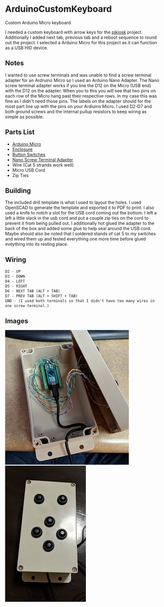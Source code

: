 # ArduinoCustomKeyboard
Custom Arduino Micro keyboard

I needed a custom keyboard with arrow keys for the [pikiosk](https://github.com/bertramt/pikiosk) project. Additionally I added next tab, previous tab and a reboot sequence to round out the project.  I selected a Arduino Micro for this project as it can function as a USB HID device.

## Notes
I wanted to use screw terminals and was unable to find a screw terminal adapter for an Ardruino Micro so I used an Arduino Nano Adapter.  The Nano screw terminal adapter works if you line the D12 on the Micro (USB end) with the D12 on the adapter.  When you to this you will see that two pins on each row of the Micro hang past their respective rows.  In my case this was fine as I didn't need those pins.  The labels on the adapter should for the most part line up with the pins on your Ardiuino Micro. I used D2-D7 and both ground screws and the internal pullup resistors to keep wiring as simple as possible. 

## Parts List
* [Arduino Micro](https://www.amazon.com/gp/product/B00AFY2S56/)
* [Enclosure](https://www.amazon.com/gp/product/B0787B1GT3)
* [Button Switches](https://www.amazon.com/gp/product/B0119FH5Z2/)
* [Nano Screw Terminal Adapter](https://www.amazon.com/gp/product/B0788MLRLK)
* Wire (Cat 5 strands work well)
* Micro USB Cord
* Zip Ties

## Building
The included drill template is what I used to layout the holes. I used OpenSCAD to generate the template and exported it to PDF to print. I also used a knife to notch a slot for the USB cord coming out the bottom.  I left a left a little slack in the usb cord and put a couple zip ties on the cord to prevent it from being pulled out. I additionally hot glued the adapter to the back of the box and added some glue to help seal around the USB cord. Maybe should also be noted that I soldered stands of cat 5 to my switches and wired them up and tested everything one more time before glued eveything into its resting place.

## Wiring
```
D2 - UP 
D3 - DOWN
D4 - LEFT
D5 - RIGHT
D6 - NEXT TAB (ALT + TAB)
D7 - PREV TAB (ALT + SHIFT + TAB)
GND - (I used both terminals so that I didn't have too many wires in one screw terminal.)
```

## Images
![Inside](https://github.com/bertramt/ArduinoCustomKeyboard/raw/master/Images/KeyboardInside.jpg) ![Outside](https://github.com/bertramt/ArduinoCustomKeyboard/raw/master/Images/KeyboardOutside.jpg)
